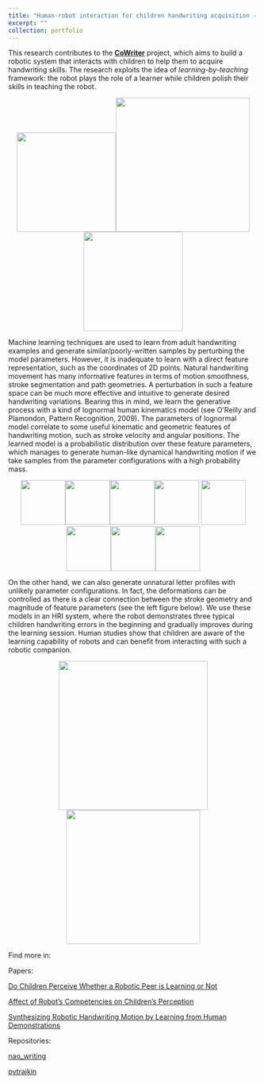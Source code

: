 ```yaml
---
title: "Human-robot interaction for children handwriting acquisition - CoWriter"
excerpt: ""
collection: portfolio
---
```


This research contributes to the [**CoWriter**](https://gaips.inesc-id.pt/component/gaips/projects/showProject/10/27) project, which aims to build a robotic system that interacts with children to help them to acquire handwriting skills. The research exploits the idea of *learning-by-teaching* framework: the robot plays the role of a learner while children polish their skills in teaching the robot. 

<p align="center">
<img src="{{site.baseurl}}/images/research/naoandchild.JPG" width="200" alt=""><img src="{{site.baseurl}}/images/research/naowriting.png" width="270" alt=""><img src="{{site.baseurl}}/images/research/childwriting.JPG" width="200" alt="">
</p>

Machine learning techniques are used to learn from adult handwriting examples and generate similar/poorly-written samples by perturbing the model parameters. However, it is inadequate to learn with a direct feature representation, such as the coordinates of 2D points. Natural handwriting movement has many informative features in terms of motion smoothness, stroke segmentation and path geometries. A perturbation in such a feature space can be much more effective and intuitive to generate desired handwriting variations. Bearing this in mind, we learn the generative process with a kind of lognormal human kinematics model (see O'Reilly and Plamondon, Pattern Recognition, 2009). The parameters of lognormal model correlate to some useful kinematic and geometric features of handwriting motion, such as stroke velocity and angular positions. The learned model is a probabilistic distribution over these feature parameters, which manages to generate human-like dynamical handwriting motion if we take samples from the parameter configurations with a high probability mass.

<p align="center">
<img src="https://raw.githubusercontent.com/navigator8972/pytrajkin/master/fig/A_synthetic_sample_animated.gif" width="90"><img src="https://raw.githubusercontent.com/navigator8972/pytrajkin/master/fig/B_synthetic_sample_animated.gif" width="90"><img src="https://raw.githubusercontent.com/navigator8972/pytrajkin/master/fig/Dc_synthetic_sample_animated.gif" width="90"><img src="https://raw.githubusercontent.com/navigator8972/pytrajkin/master/fig/d_synthetic_sample_animated.gif" width="90">
<img src="https://raw.githubusercontent.com/navigator8972/pytrajkin/master/fig/e_synthetic_sample_animated.gif" width="90"><img src="https://raw.githubusercontent.com/navigator8972/pytrajkin/master/fig/Q_synthetic_sample_animated.gif" width="90"><img src="https://raw.githubusercontent.com/navigator8972/pytrajkin/master/fig/w_synthetic_sample_animated.gif" width="90"><img src="https://raw.githubusercontent.com/navigator8972/pytrajkin/master/fig/y_synthetic_sample_animated.gif" width="90">
  </p>

On the other hand, we can also generate unnatural letter profiles with unlikely parameter configurations. In fact, the deformations can be controlled as there is a clear connection between the stroke geometry and magnitude of feature parameters (see the left figure below). We use these models in an HRI system, where the robot demonstrates three typical children handwriting errors in the beginning and gradually improves during the learning session. Human studies show that children are aware of the learning capability of robots and can benefit from interacting with such a robotic companion.

<p align="center">
<img src="{{site.baseurl}}/images/research/PyTrajKin_DemoComp.gif" width="300" alt="">    <img src="{{site.baseurl}}/images/research/naowriting_architecture.png" width="270" alt="">
</p>

Find more in:

Papers:

[Do Children Perceive Whether a Robotic Peer is Learning or Not]({{site.baseurl}}/publication/2018-01-01-hri2018)

[Affect of Robot’s Competencies on Children’s Perception]({{site.baseurl}}/publication/2017-12-01-aamas2017)

[Synthesizing Robotic Handwriting Motion by Learning from Human Demonstrations]({{site.baseurl}}/publication/2016-07-01-ijcai2016)

Repositories:

[nao_writing](https://github.com/navigator8972/nao_writing)

[pytrajkin](https://github.com/navigator8972/pytrajkin)

